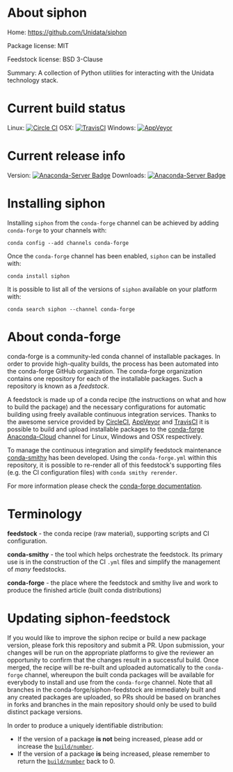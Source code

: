 About siphon
============

Home: https://github.com/Unidata/siphon

Package license: MIT

Feedstock license: BSD 3-Clause

Summary: A collection of Python utilities for interacting with the Unidata technology stack.



Current build status
====================

Linux: [![Circle CI](https://circleci.com/gh/conda-forge/siphon-feedstock.svg?style=shield)](https://circleci.com/gh/conda-forge/siphon-feedstock)
OSX: [![TravisCI](https://travis-ci.org/conda-forge/siphon-feedstock.svg?branch=master)](https://travis-ci.org/conda-forge/siphon-feedstock)
Windows: [![AppVeyor](https://ci.appveyor.com/api/projects/status/github/conda-forge/siphon-feedstock?svg=True)](https://ci.appveyor.com/project/conda-forge/siphon-feedstock/branch/master)

Current release info
====================
Version: [![Anaconda-Server Badge](https://anaconda.org/conda-forge/siphon/badges/version.svg)](https://anaconda.org/conda-forge/siphon)
Downloads: [![Anaconda-Server Badge](https://anaconda.org/conda-forge/siphon/badges/downloads.svg)](https://anaconda.org/conda-forge/siphon)

Installing siphon
=================

Installing `siphon` from the `conda-forge` channel can be achieved by adding `conda-forge` to your channels with:

```
conda config --add channels conda-forge
```

Once the `conda-forge` channel has been enabled, `siphon` can be installed with:

```
conda install siphon
```

It is possible to list all of the versions of `siphon` available on your platform with:

```
conda search siphon --channel conda-forge
```


About conda-forge
=================

conda-forge is a community-led conda channel of installable packages.
In order to provide high-quality builds, the process has been automated into the
conda-forge GitHub organization. The conda-forge organization contains one repository
for each of the installable packages. Such a repository is known as a *feedstock*.

A feedstock is made up of a conda recipe (the instructions on what and how to build
the package) and the necessary configurations for automatic building using freely
available continuous integration services. Thanks to the awesome service provided by
[CircleCI](https://circleci.com/), [AppVeyor](http://www.appveyor.com/)
and [TravisCI](https://travis-ci.org/) it is possible to build and upload installable
packages to the [conda-forge](https://anaconda.org/conda-forge)
[Anaconda-Cloud](http://docs.anaconda.org/) channel for Linux, Windows and OSX respectively.

To manage the continuous integration and simplify feedstock maintenance
[conda-smithy](http://github.com/conda-forge/conda-smithy) has been developed.
Using the ``conda-forge.yml`` within this repository, it is possible to re-render all of
this feedstock's supporting files (e.g. the CI configuration files) with ``conda smithy rerender``.

For more information please check the [conda-forge documentation](https://conda-forge.org/docs/).

Terminology
===========

**feedstock** - the conda recipe (raw material), supporting scripts and CI configuration.

**conda-smithy** - the tool which helps orchestrate the feedstock.
                   Its primary use is in the construction of the CI ``.yml`` files
                   and simplify the management of *many* feedstocks.

**conda-forge** - the place where the feedstock and smithy live and work to
                  produce the finished article (built conda distributions)


Updating siphon-feedstock
=========================

If you would like to improve the siphon recipe or build a new
package version, please fork this repository and submit a PR. Upon submission,
your changes will be run on the appropriate platforms to give the reviewer an
opportunity to confirm that the changes result in a successful build. Once
merged, the recipe will be re-built and uploaded automatically to the
`conda-forge` channel, whereupon the built conda packages will be available for
everybody to install and use from the `conda-forge` channel.
Note that all branches in the conda-forge/siphon-feedstock are
immediately built and any created packages are uploaded, so PRs should be based
on branches in forks and branches in the main repository should only be used to
build distinct package versions.

In order to produce a uniquely identifiable distribution:
 * If the version of a package **is not** being increased, please add or increase
   the [``build/number``](http://conda.pydata.org/docs/building/meta-yaml.html#build-number-and-string).
 * If the version of a package **is** being increased, please remember to return
   the [``build/number``](http://conda.pydata.org/docs/building/meta-yaml.html#build-number-and-string)
   back to 0.